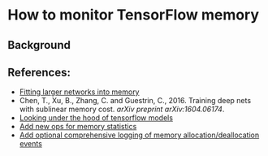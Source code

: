 # How to monitor TensorFlow memory



## Background









## References:

- [Fitting larger networks into memory](https://medium.com/tensorflow/fitting-larger-networks-into-memory-583e3c758ff9)
- Chen, T., Xu, B., Zhang, C. and Guestrin, C., 2016. Training deep nets with sublinear memory cost. *arXiv preprint arXiv:1604.06174*.
- [Looking under the hood of tensorflow models](https://gchlebus.github.io/2018/01/29/looking-under-the-hood-of-tf-models.html#fn:1)
- [Add new ops for memory statistics](https://github.com/tensorflow/tensorflow/commit/ccf9a752f9f10cbee2f4f53b0d46a5951d620922)
- [Add optional comprehensive logging of memory allocation/deallocation events](https://github.com/tensorflow/tensorflow/commit/ec1403e7dc2b919531e527d36d28659f60621c9e)

